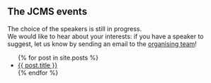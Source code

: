 
## The JCMS events

The choice of the speakers is still in progress.
<br>
We would like to hear about your interests: if you have a speaker to suggest, let us know by sending an email to the [organising team](https://cartiaco.github.io/jcms.github.io/#contacts)!

<ul>
  {% for post in site.posts %}
    <li>
      <a href="{{ post.url | prepend: site.baseurl }}">{{ post.title }}</a>
    </li>
  {% endfor %}
</ul>


